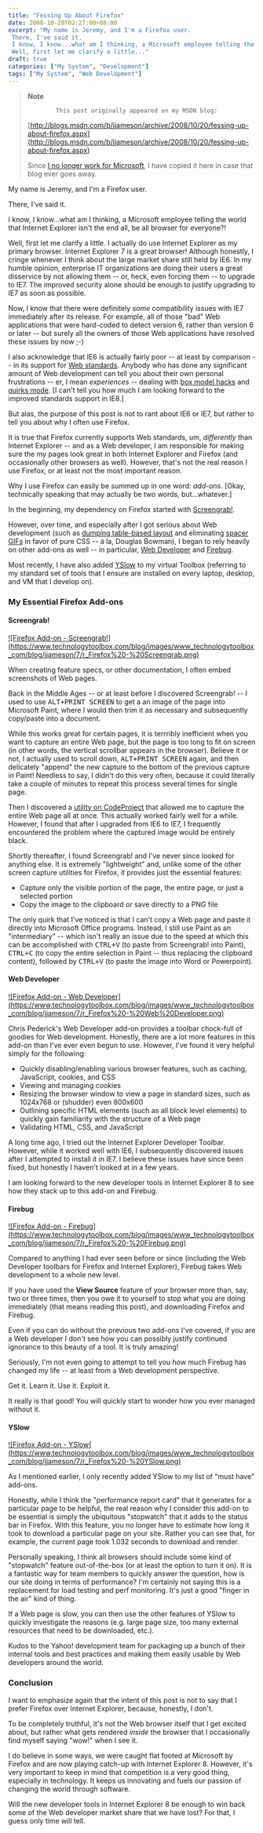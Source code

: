 ```yaml
---
title: "Fessing Up About Firefox"
date: 2008-10-20T02:27:00+08:00
excerpt: "My name is Jeremy, and I'm a Firefox user. 
 There, I've said it. 
 I know, I know...what am I thinking, a Microsoft employee telling the world that Internet Explorer isn't the end all, be all browser for everyone?! 
 Well, first let me clarify a little..."
draft: true
categories: ["My System", "Development"]
tags: ["My System", "Web Development"]
---
```


> **Note**
> 
>             This post originally appeared on my MSDN blog:  
>   
> 
> 
> [http://blogs.msdn.com/b/jjameson/archive/2008/10/20/fessing-up-about-firefox.aspx](http://blogs.msdn.com/b/jjameson/archive/2008/10/20/fessing-up-about-firefox.aspx)
> 
> 
> Since [I no longer work for Microsoft](/blog/jjameson/2011/09/02/last-day-with-microsoft), I have copied it here in case that blog                 ever goes away.


My name is Jeremy, and I'm a Firefox user.

There, I've said it.

I know, I know...what am I thinking, a Microsoft employee telling the world that         Internet Explorer isn't the end all, be all browser for everyone?!

Well, first let me clarify a little. I actually do use Internet Explorer as my primary         browser. Internet Explorer 7 is a great browser! Although honestly, I cringe whenever         I think about the large market share still held by IE6. In my humble opinion, enterprise         IT organizations are doing their users a great disservice by not allowing them --         or, heck, even forcing them -- to upgrade to IE7. The improved security alone should         be enough to justify upgrading to IE7 as soon as possible.

Now, I know that there were definitely *some* compatibility issues with IE7         immediately after its release. For example, all of those "bad" Web applications         that were hard-coded to detect version 6, rather than version 6 or later -- but         surely all the owners of those Web applications have resolved these issues by now         ;-)

I also acknowledge that IE6 is actually fairly poor -- at least by comparison --         in its support for [Web standards](http://en.wikipedia.org/wiki/Web_standards).         Anybody who has done any significant amount of Web development can tell you about         their own personal frustrations -- er, I mean *experiences* -- dealing with         [box model hacks](http://en.wikipedia.org/wiki/Internet_Explorer_box_model_bug)         and [quirks mode](http://en.wikipedia.org/wiki/Quirks_mode). [I can't         tell you how much I am looking forward to the improved standards support in IE8.]

But alas, the purpose of this post is not to rant about IE6 or IE7, but rather to         tell you about why I often use Firefox.

It is true that Firefox currently supports Web standards, um, *differently*         than Internet Explorer -- and as a Web developer, I am responsible for making sure         the my pages look great in both Internet Explorer and Firefox (and occasionally         other browsers as well). However, that's not the real reason I use Firefox, or at         least not the most important reason.

Why I use Firefox can easily be summed up in one word: *add-ons*. [Okay,         technically speaking that may actually be two words, but...whatever.]

In the beginning, my dependency on Firefox started with [Screengrab!](https://addons.mozilla.org/en-US/firefox/addon/1146).

However, over time, and especially after I got serious about Web development (such         as [dumping table-based
            layout](http://www.stopdesign.com/articles/throwing_tables/) and eliminating [spacer
                GIFs](http://en.wikipedia.org/wiki/Spacer_GIF) in favor of pure CSS -- &aacute; la, Douglas Bowman), I began         to rely heavily on other add-ons as well -- in particular, [Web Developer](https://addons.mozilla.org/en-US/firefox/addon/60) and [Firebug](https://addons.mozilla.org/en-US/firefox/addon/1843).

Most recently, I have also added [YSlow](https://addons.mozilla.org/en-US/firefox/addon/5369) to my virtual Toolbox (referring to my standard set of tools that         I ensure are installed on every laptop, desktop, and VM that I develop on).

###         My Essential Firefox Add-ons



####                 Screengrab!

[!\[Firefox Add-on - Screengrab!\](https://www.technologytoolbox.com/blog/images/www_technologytoolbox_com/blog/jjameson/7/r_Firefox%20-%20Screengrab.png)](/blog/images/www_technologytoolbox_com/blog/jjameson/7/o_Firefox%20-%20Screengrab.png)

When creating feature specs, or other documentation, I often embed screenshots of                 Web pages.

Back in the Middle Ages -- or at least before I discovered Screengrab! -- I used                 to use <kbd>ALT+PRINT SCREEN</kbd> to get a an image of the page into Microsoft                 Paint, where I would then trim it as necessary and subsequently copy/paste into                 a document.

While this works great for certain pages, it is terrribly inefficient when you want                 to capture an entire Web page, but the page is too long to fit on screen (in other                 words, the vertical scrollbar appears in the browser). Believe it or not, I actually                 used to scroll down, <kbd>ALT+PRINT SCREEN</kbd> again, and then delicately "append"                 the new capture to the bottom of the previous capture in Paint! Needless to say,                 I didn't do this very often, because it could literally take a couple of minutes                 to repeat this process several times for single page.

Then I discovered a [utility on CodeProject](http://www.codeproject.com/KB/graphics/IECapture.aspx?fid=192174&amp;df=90&amp;mpp=25&amp;noise=3&amp;sort=Position&amp;view=Quick&amp;fr=101#xx0xx) that allowed me to capture the entire Web page all                 at once. This actually worked fairly well for a while. However, I found that after                 I upgraded from IE6 to IE7, I frequently encountered the problem where the captured                 image would be entirely black.

Shortly thereafter, I found Screengrab! and I've never since looked for anything                 else. It is extremely "lightweight" and, unlike some of the other screen capture                 utilities for Firefox, it provides just the essential features:

- Capture only the visible portion of the page, the entire page, or just a selected
                    portion
- Copy the image to the clipboard or save directly to a PNG file


The only quirk that I've noticed is that I can't copy a Web page and paste it directly                 into Microsoft Office programs. Instead, I still use Paint as an "intermediary"                 -- which isn't really an issue due to the speed at which this can be accomplished                 with <kbd>CTRL+V</kbd> (to paste from Screengrab! into Paint), <kbd>CTRL+C</kbd>                 (to copy the entire selection in Paint -- thus replacing the clipboard content),                 followed by <kbd>CTRL+V</kbd> (to paste the image into Word or Powerpoint).



####                 Web Developer

[!\[Firefox Add-on - Web Developer\](https://www.technologytoolbox.com/blog/images/www_technologytoolbox_com/blog/jjameson/7/r_Firefox%20-%20Web%20Developer.png)](/blog/images/www_technologytoolbox_com/blog/jjameson/7/o_Firefox%20-%20Web%20Developer.png)

Chris Pederick's Web Developer add-on provides a toolbar chock-full of goodies for                 Web development. Honestly, there are a lot more features in this add-on than I've                 ever even begun to use. However, I've found it very helpful simply for the following:

- Quickly disabling/enabling various browser features, such as caching, JavaScript,
                    cookies, and CSS
- Viewing and managing cookies
- Resizing the browser window to view a page in standard sizes, such as 1024x768 or
                    (shudder) even 800x600
- Outlining specific HTML elements (such as all block level elements) to quickly gain
                    familiarity with the structure of a Web page
- Validating HTML, CSS, and JavaScript


A long time ago, I tried out the Internet Explorer Developer Toolbar. However, while                 it worked well with IE6, I subsequently discovered issues after I attempted to install                 it in IE7. I believe these issues have since been fixed, but honestly I haven't                 looked at in a few years.

I am looking forward to the new developer tools in Internet Explorer 8 to see how                 they stack up to this add-on and Firebug.



####                 Firebug

[!\[Firefox Add-on - Firebug\](https://www.technologytoolbox.com/blog/images/www_technologytoolbox_com/blog/jjameson/7/r_Firefox%20-%20Firebug.png)](/blog/images/www_technologytoolbox_com/blog/jjameson/7/o_Firefox%20-%20Firebug.png)

Compared to anything I had ever seen before or since (including the Web Developer                 toolbars for Firefox and Internet Explorer), Firebug takes Web development to a                 whole new level.

If you have used the **View Source** feature of your browser more than,                 say, two or three times, then you owe it to yourself to stop what you are doing                 immediately (that means reading this post), and downloading Firefox and Firebug.

Even if you can do without the previous two add-ons I've covered, if you are a Web                 developer I don't see how you can possibly justify continued ignorance to this beauty                 of a tool. It is truly amazing!

Seriously, I'm not even going to attempt to tell you how much Firebug has changed                 my life -- at least from a Web development perspective.

Get it. Learn it. Use it. Exploit it.

It really is that good! You will quickly start to wonder how you ever managed without                 it.



####                 YSlow

[!\[Firefox Add-on - YSlow\](https://www.technologytoolbox.com/blog/images/www_technologytoolbox_com/blog/jjameson/7/r_Firefox%20-%20YSlow.png)](/blog/images/www_technologytoolbox_com/blog/jjameson/7/o_Firefox%20-%20YSlow.png)

As I mentioned earlier, I only recently added YSlow to my list of "must have" add-ons.

Honestly, while I think the "performance report card" that it generates for a particular                 page to be helpful, the real reason why I consider this add-on to be essential is                 simply the ubiquitous "stopwatch" that it adds to the status bar in Firefox. With                 this feature, you no longer have to estimate how long it took to download a particular                 page on your site. Rather you can see that, for example, the current page took 1.032                 seconds to download and render.

Personally speaking, I think all browsers should include some kind of "stopwatch"                 feature out-of-the-box (or at least the option to turn it on). It is a fantastic                 way for team members to quickly answer the question, how is our site doing in terms                 of performance? I'm certainly not saying this is a replacement for load testing                 and perf monitoring. It's just a good "finger in the air" kind of thing.

If a Web page is slow, you can then use the other features of YSlow to quickly investigate                 the reasons (e.g. large page size, too many external resources that need to be downloaded,                 etc.).

Kudos to the Yahoo! development team for packaging up a bunch of their internal                 tools and best practices and making them easily usable by Web developers around                 the world.




###             Conclusion

I want to emphasize again that the intent of this post is not to say that I prefer             Firefox over Internet Explorer, because, honestly, I don't.

To be completely truthful, it's not the Web browser itself that I get excited about,             but rather what gets rendered *inside* the browser that I occasionally find             myself saying "wow!" when I see it.

I do believe in some ways, we were caught flat footed at Microsoft by Firefox and             are now playing catch-up with Internet Explorer 8. However, it's very important             to keep in mind that competition is a very good thing, especially in technology.             It keeps us innovating and fuels our passion of changing the world through software.

Will the new developer tools in Internet Explorer 8 be enough to win back some of             the Web developer market share that we have lost? For that, I guess only time will             tell.

